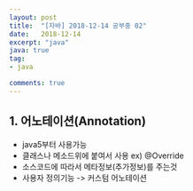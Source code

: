 ```yaml
---
layout: post
title:  "[자바] 2018-12-14 공부중 02"
date:   2018-12-14
excerpt: "java"
java: true
tag:
- java

comments: true
---
```


## 1. 어노테이션(Annotation)

* java5부터 사용가능
* 클래스나 메소드위에 붙여서 사용 ex) @Override
* 소스코드에 따라서 메타정보(추가정보)를 주는것
* 사용자 정의기능 -> 커스텀 어노테이션
